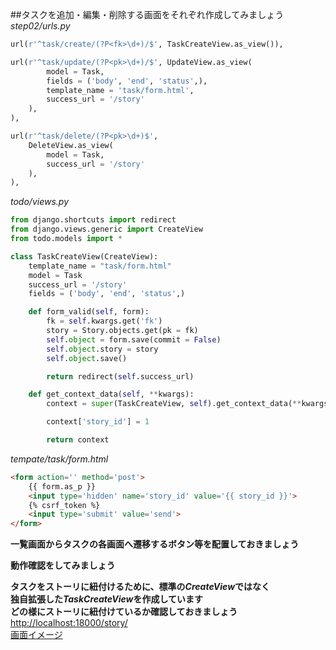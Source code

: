 ##タスクを追加・編集・削除する画面をそれぞれ作成してみましょう
*step02/urls.py*
```Python
url(r'^task/create/(?P<fk>\d+)/$', TaskCreateView.as_view()),

url(r'^task/update/(?P<pk>\d+)/$', UpdateView.as_view(
		model = Task,
		fields = ('body', 'end', 'status',),
		template_name = 'task/form.html',
		success_url = '/story'
	),
),

url(r'^task/delete/(?P<pk>\d+)$',
	DeleteView.as_view(
		model = Task,
		success_url = '/story'
	),
),
```
*todo/views.py*
```Python
from django.shortcuts import redirect
from django.views.generic import CreateView
from todo.models import *

class TaskCreateView(CreateView):
	template_name = "task/form.html"
	model = Task
	success_url = '/story'
	fields = ('body', 'end', 'status',)

	def form_valid(self, form):
		fk = self.kwargs.get('fk')
		story = Story.objects.get(pk = fk)
		self.object = form.save(commit = False)
		self.object.story = story
		self.object.save()

		return redirect(self.success_url)

	def get_context_data(self, **kwargs):
		context = super(TaskCreateView, self).get_context_data(**kwargs)

		context['story_id'] = 1

		return context
```
*tempate/task/form.html*
```HTML
<form action='' method='post'>
	{{ form.as_p }}
	<input type='hidden' name='story_id' value='{{ story_id }}'>
	{% csrf_token %}
	<input type='submit' value='send'>
</form>
```
**一覧画面からタスクの各画面へ遷移するボタン等を配置しておきましょう**  
  
**動作確認をしてみましょう**  
  
**タスクをストーリに紐付けるために、標準の*CreateView*ではなく**  
**独自拡張した*TaskCreateView*を作成しています**  
**どの様にストーリに紐付けているか確認しておきましょう**  
[http://localhost:18000/story/](http://localhost:18000/story/)  
[画面イメージ](https://github.com/suzuki-hoge/webapp-tutorial/blob/master/django/step03/images/index.png)
